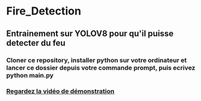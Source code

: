 # Fire_Detection
## Entrainement sur YOLOV8 pour qu'il puisse detecter du feu

### Cloner ce repository, installer python sur votre ordinateur et lancer ce dossier depuis votre commande prompt, puis ecrivez python main.py

### [Regardez la vidéo de démonstration](https://youtube.com/shorts/RobJMNTdx6E?feature=share)
